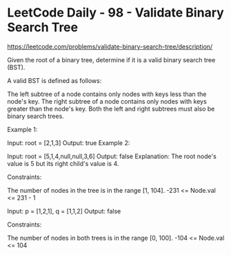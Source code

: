# LeetCode Daily - 98 - Validate Binary Search Tree

https://leetcode.com/problems/validate-binary-search-tree/description/

Given the root of a binary tree, determine if it is a valid binary search tree (BST).

A valid BST is defined as follows:

The left 
subtree
 of a node contains only nodes with keys less than the node's key.
The right subtree of a node contains only nodes with keys greater than the node's key.
Both the left and right subtrees must also be binary search trees.
 

Example 1:


Input: root = [2,1,3]
Output: true
Example 2:


Input: root = [5,1,4,null,null,3,6]
Output: false
Explanation: The root node's value is 5 but its right child's value is 4.
 

Constraints:

The number of nodes in the tree is in the range [1, 104].
-231 <= Node.val <= 231 - 1


Input: p = [1,2,1], q = [1,1,2]
Output: false
 

Constraints:

The number of nodes in both trees is in the range [0, 100].
-104 <= Node.val <= 104
